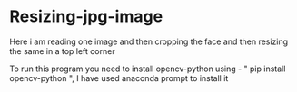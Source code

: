 # Resizing-jpg-image
Here i am reading one image and then cropping the face and then resizing the same in a top left corner

To run this program you need to install opencv-python using - " pip install opencv-python ", I have used anaconda prompt to install it 
